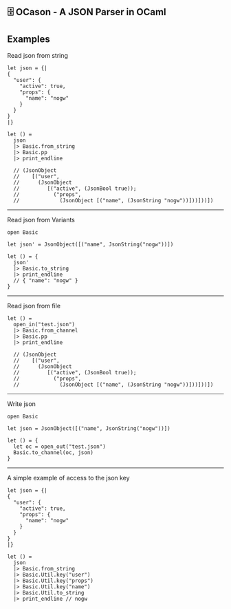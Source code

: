 ## 🗄️ OCason - A JSON Parser in OCaml
## Examples

Read json from string
```reason
let json = {|
{ 
  "user": {
    "active": true,
    "props": {
      "name": "nogw"
    }
  }
} 
|} 

let () = 
  json 
  |> Basic.from_string 
  |> Basic.pp
  |> print_endline

  // (JsonObject
  //    [("user",
  //      (JsonObject
  //         [("active", (JsonBool true));
  //           ("props", 
  //             (JsonObject [("name", (JsonString "nogw"))]))]))])
```

---

Read json from Variants

```reason
open Basic

let json' = JsonObject([("name", JsonString("nogw"))])

let () = {
  json' 
  |> Basic.to_string 
  |> print_endline 
  // { "name": "nogw" }  
}
```

---

Read json from file

```reason 
let () = 
  open_in("test.json")
  |> Basic.from_channel 
  |> Basic.pp
  |> print_endline

  // (JsonObject
  //    [("user",
  //      (JsonObject
  //         [("active", (JsonBool true));
  //           ("props", 
  //             (JsonObject [("name", (JsonString "nogw"))]))]))])

```

---

Write json

```reason
open Basic

let json = JsonObject([("name", JsonString("nogw"))])

let () = {
  let oc = open_out("test.json")
  Basic.to_channel(oc, json) 
}
```

---

A simple example of access to the json key

```reason
let json = {|
{ 
  "user": {
    "active": true,
    "props": {
      "name": "nogw"
    }
  }
} 
|} 

let () = 
  json
  |> Basic.from_string
  |> Basic.Util.key("user") 
  |> Basic.Util.key("props")
  |> Basic.Util.key("name")
  |> Basic.Util.to_string
  |> print_endline // nogw
```